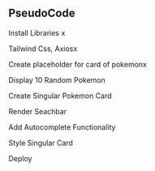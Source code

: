 ## PseudoCode

Install Libraries x

Tailwind Css, Axiosx

Create placeholder for card of pokemonx

Display 10 Random Pokemon

Create Singular Pokemon Card

Render Seachbar

Add Autocomplete Functionality

Style Singular Card

Deploy
